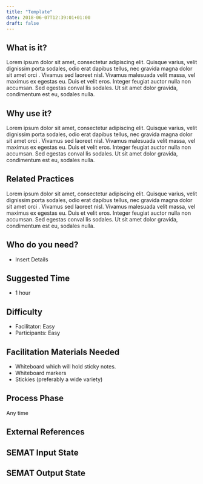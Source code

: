 ```yaml
---
title: "Template"
date: 2018-06-07T12:39:01+01:00
draft: false
---
```


## What is it?

Lorem ipsum dolor sit amet, consectetur adipiscing elit. Quisque varius, velit dignissim porta sodales, odio erat dapibus tellus, nec gravida magna dolor sit amet orci
. Vivamus sed laoreet nisl. Vivamus malesuada velit massa, vel maximus ex egestas eu. Duis et velit eros. Integer feugiat auctor nulla non accumsan. Sed egestas conval
lis sodales. Ut sit amet dolor gravida, condimentum est eu, sodales nulla.

## Why use  it?

Lorem ipsum dolor sit amet, consectetur adipiscing elit. Quisque varius, velit dignissim porta sodales, odio erat dapibus tellus, nec gravida magna dolor sit amet orci
. Vivamus sed laoreet nisl. Vivamus malesuada velit massa, vel maximus ex egestas eu. Duis et velit eros. Integer feugiat auctor nulla non accumsan. Sed egestas conval
lis sodales. Ut sit amet dolor gravida, condimentum est eu, sodales nulla.

## Related Practices

Lorem ipsum dolor sit amet, consectetur adipiscing elit. Quisque varius, velit dignissim porta sodales, odio erat dapibus tellus, nec gravida magna dolor sit amet orci
. Vivamus sed laoreet nisl. Vivamus malesuada velit massa, vel maximus ex egestas eu. Duis et velit eros. Integer feugiat auctor nulla non accumsan. Sed egestas conval
lis sodales. Ut sit amet dolor gravida, condimentum est eu, sodales nulla.

## Who do you need?

- Insert Details


## Suggested Time

- 1 hour


## Difficulty
- Facilitator: Easy
- Participants: Easy


## Facilitation Materials Needed

- Whiteboard which will hold sticky notes.
- Whiteboard markers
- Stickies (preferably a wide variety)

## Process Phase
Any time

## External References

## SEMAT Input State

## SEMAT Output State


